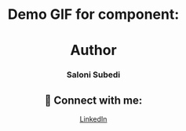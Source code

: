 <div align="center">
 
# Demo GIF for component:


 
# Author

<h3>Saloni Subedi</h3>
 
 ## 🚀 Connect with me:

 <a href = "https://www.linkedin.com/in/saloni-subedi-6939911b5/">LinkedIn</a>

</div>
